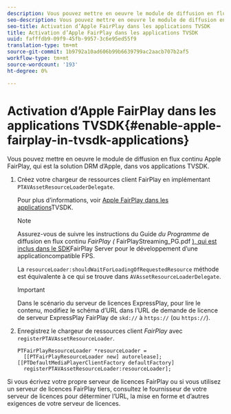 ```yaml
---
description: Vous pouvez mettre en oeuvre le module de diffusion en flux continu Apple FairPlay, qui est la solution DRM d’Apple, dans vos applications TVSDK.
seo-description: Vous pouvez mettre en oeuvre le module de diffusion en flux continu Apple FairPlay, qui est la solution DRM d’Apple, dans vos applications TVSDK.
seo-title: Activation d’Apple FairPlay dans les applications TVSDK
title: Activation d’Apple FairPlay dans les applications TVSDK
uuid: fafffdb9-09f9-45fb-9957-3c6e95ed55f9
translation-type: tm+mt
source-git-commit: 1b9792a10ad606b99b6639799ac2aacb707b2af5
workflow-type: tm+mt
source-wordcount: '193'
ht-degree: 0%

---
```



# Activation d’Apple FairPlay dans les applications TVSDK{#enable-apple-fairplay-in-tvsdk-applications}

Vous pouvez mettre en oeuvre le module de diffusion en flux continu Apple FairPlay, qui est la solution DRM d’Apple, dans vos applications TVSDK.

1. Créez votre chargeur de ressources client FairPlay en implémentant `PTAVAssetResourceLoaderDelegate`.

   Pour plus d’informations, voir [Apple FairPlay dans les applications](../../c-psdk-ios-1.4-drm-content-security/c-psdk-ios-1.4-apple-fairplay-tvsdk/c-psdk-ios-1.4-apple-fairplay-tvsdk.md)TVSDK.

   >[!NOTE]
   >
   >Assurez-vous de suivre les instructions du Guide *du Programme* de diffusion en flux continu *FairPlay (* FairPlayStreaming_PG.pdf [), qui est inclus dans le SDK](https://developer.apple.com/services-account/download?path=/Developer_Tools/FairPlay_Streaming_SDK/FairPlay_Streaming_Server_SDK.zip)FairPlay Server pour le développement d’une applicationcompatible FPS.

   La `resourceLoader:shouldWaitForLoadingOfRequestedResource` méthode est équivalente à ce qui se trouve dans `AVAssetResourceLoaderDelegate`.

   >[!IMPORTANT]
   >
   >Dans le scénario du serveur de licences ExpressPlay, pour lire le contenu, modifiez le schéma d’URL dans l’URL de demande de licence de serveur ExpressPlay FairPlay de `skd://` à `https://` (ou `https://`).

1. Enregistrez le chargeur de ressources client *FairPlay* avec `registerPTAVAssetResourceLoader`.

   ```
   PTFairPlayResourceLoader *resourceLoader =  
     [[PTFairPlayResourceLoader new] autorelease];  
   [[PTDefaultMediaPlayerClientFactory defaultFactory]  
     registerPTAVAssetResourceLoader:resourceLoader];
   ```

Si vous écrivez votre propre serveur de licences FairPlay ou si vous utilisez un serveur de licences FairPlay tiers, consultez le fournisseur de votre serveur de licences pour déterminer l’URL, la mise en forme et d’autres exigences de votre serveur de licences.
